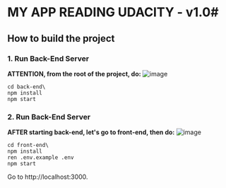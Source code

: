 # MY APP READING UDACITY - v1.0#

## How to build the project



### 1. Run Back-End Server

**ATTENTION, from the root of the project, do:**
![image](https://user-images.githubusercontent.com/29001162/58060226-bcfaf000-7b46-11e9-8424-eb639c6ff2e3.png)

```
cd back-end\
npm install
npm start
```

### 2. Run Back-End Server

**AFTER starting back-end, let's go to front-end, then do:**
![image](https://user-images.githubusercontent.com/29001162/58060397-b1f48f80-7b47-11e9-977e-5d9efadf70fc.png)

```
cd front-end\
npm install
ren .env.example .env
npm start
```

Go to http://localhost:3000.
